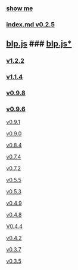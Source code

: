 ### [show me](https://littleflute.github.io/blog/html/tools/blp/)
### [index.md v0.2.5](https://github.com/littleflute/blog/edit/master/html/tools/blp/index.md)
## [blp.js](blp.js) ### [blp.js*](https://github.com/littleflute/blog/edit/master/html/tools/blp/blp.js)
### [v1.2.2](v1.2.2.html)
### [v1.1.4](v1.1.4.html)
### [v0.9.8](v0.9.8.html)
### [v0.9.6](v0.9.6.html)

[v0.9.1](v0.9.1.html)

[v0.9.0](v0.9.0.html)

[v0.8.4](v0.8.4.html)

[v0.7.4](v0.7.4.html)

[v0.7.2](v0.7.2.html)

[v0.5.5](v0.5.5.html)

[v0.5.3](v0.5.3.html)

[v0.4.9](v0.4.9.html)

[v0.4.8](v0.4.8.html)

[V0.4.4](V0.4.4.html)

[v0.4.2](v0.4.2.html)

[v0.3.7](v0.3.7.html)

[v0.3.5](v0.3.5.html)
 
 <script src="https://littleflute.github.io/vc6/XdHtml/blclass.js"></script>
 <script src="blp.js"></script>
